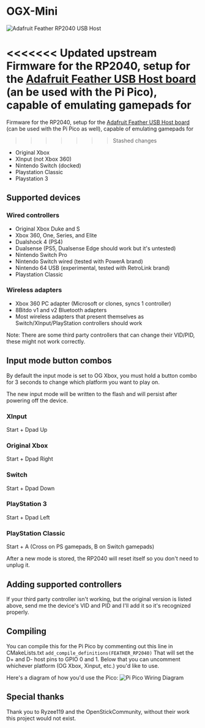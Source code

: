 # OGX-Mini
![Adafruit Feather RP2040 USB Host](images/ada_feather_rp2040_usb.jpg "Adafruit Feather RP2040 USB Host")

<<<<<<< Updated upstream
Firmware for the RP2040, setup for the [Adafruit Feather USB Host board](https://www.adafruit.com/product/5723) (an be used with the Pi Pico), capable of emulating gamepads for
=======
Firmware for the RP2040, setup for the [Adafruit Feather USB Host board](https://www.adafruit.com/product/5723) (can be used with the Pi Pico as well), capable of emulating gamepads for
>>>>>>> Stashed changes
- Original Xbox
- XInput (not Xbox 360)
- Nintendo Switch (docked)
- Playstation Classic
- Playstation 3

## Supported devices
### Wired controllers
- Original Xbox Duke and S
- Xbox 360, One, Series, and Elite
- Dualshock 4 (PS4)
- Dualsense (PS5, Dualsense Edge should work but it's untested)
- Nintendo Switch Pro
- Nintendo Switch wired (tested with PowerA brand)
- Nintendo 64 USB (experimental, tested with RetroLink brand)
- Playstation Classic

### Wireless adapters
- Xbox 360 PC adapter (Microsoft or clones, syncs 1 controller)
- 8Bitdo v1 and v2 Bluetooth adapters
- Most wireless adapters that present themselves as Switch/XInput/PlayStation controllers should work

Note: There are some third party controllers that can change their VID/PID, these might not work correctly.

## Input mode button combos
By default the input mode is set to OG Xbox, you must hold a button combo for 3 seconds to change which platform you want to play on. 

The new input mode will be written to the flash and will persist after powering off the device.

### XInput
Start + Dpad Up 
### Original Xbox
Start + Dpad Right
### Switch
Start + Dpad Down
### PlayStation 3
Start + Dpad Left
### PlayStation Classic
Start + A (Cross on PS gamepads, B on Switch gamepads)

After a new mode is stored, the RP2040 will reset itself so you don't need to unplug it. 

## Adding supported controllers
If your third party controller isn't working, but the original version is listed above, send me the device's VID and PID and I'll add it so it's recognized properly.

## Compiling
You can compile this for the Pi Pico by commenting out this line in CMakeLists.txt
`add_compile_definitions(FEATHER_RP2040)`
That will set the D+ and D- host pins to GPIO 0 and 1. Below that you can uncomment whichever platform (OG Xbox, Xinput, etc.) you'd like to use. 

Here's a diagram of how you'd use the Pico:
![Pi Pico Wiring Diagram](images/pi_pico_diagram.png "Pi Pico Wiring Diagram]")

## Special thanks
Thank you to Ryzee119 and the OpenStickCommunity, without their work this project would not exist.